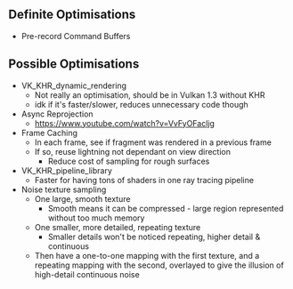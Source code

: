 ## Definite Optimisations
* Pre-record Command Buffers

## Possible Optimisations
* VK_KHR_dynamic_rendering
  * Not really an optimisation, should be in Vulkan 1.3 without KHR
  * idk if it's faster/slower, reduces unnecessary code though
* Async Reprojection
  * https://www.youtube.com/watch?v=VvFyOFacljg
* Frame Caching
  * In each frame, see if fragment was rendered in a previous frame
  * If so, reuse lightning not dependant on view direction
    * Reduce cost of sampling for rough surfaces
* VK_KHR_pipeline_library
  * Faster for having tons of shaders in one ray tracing pipeline
* Noise texture sampling
  * One large, smooth texture
    * Smooth means it can be compressed - large region represented without too much memory
  * One smaller, more detailed, repeating texture
    * Smaller details won't be noticed repeating, higher detail & continuous
  * Then have a one-to-one mapping with the first texture, and a repeating mapping with the second, overlayed to give the illusion of high-detail continuous noise